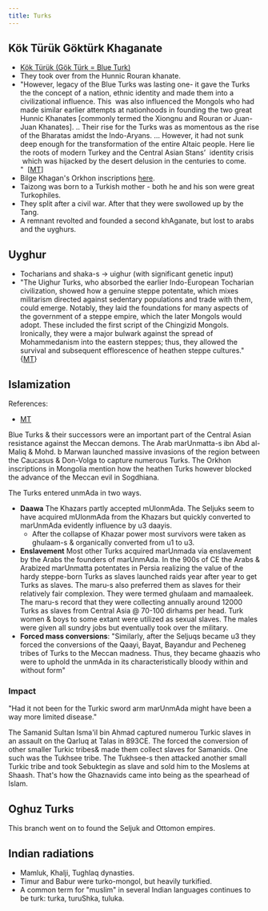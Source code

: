 ```yaml
---
title: Turks
---
```


## Kök Türük Göktürk Khaganate 
- [Kök Türük (Gök Türk = Blue Turk)](https://manasataramgini.wordpress.com/2010/03/06/the-epic-on-stone/)
- They took over from the Hunnic Rouran khanate.
- "However, legacy of the Blue Turks was lasting one- it gave the Turks the the concept of a nation, ethnic identity and made them into a civilizational influence. This  was also influenced the Mongols who had made similar earlier attempts at nationhoods in founding the two great Hunnic Khanates \[commonly termed the Xiongnu and Rouran or Juan-Juan Khanates\]. .. Their rise for the Turks was as momentous as the rise of the Bharatas amidst the Indo-Aryans. ... However, it had not sunk deep enough for the transformation of the entire Altaic people. Here lie the roots of modern Turkey and the Central Asian Stans’  identity crisis  which was hijacked by the desert delusion in the centuries to come. "  \[[MT](https://manasataramgini.wordpress.com/2010/03/06/the-epic-on-stone/)\]
- Bilge Khagan's Orkhon inscriptions [here](http://bitig.org/?lang=e&mod=1&tid=1&oid=16&m=1).
- Taizong was born to a Turkish mother - both he and his son were great Turkophiles.
- They split after a civil war. After that they were swollowed up by the Tang.
- A remnant revolted and founded a second khAganate, but lost to arabs and the uyghurs.

## Uyghur
- Tocharians and shaka-s -> uighur (with significant genetic input)
- "The Uighur Turks, who absorbed the earlier Indo-European Tocharian civilization, showed how a genuine steppe potentate, which mixes militarism directed against sedentary populations and trade with them, could emerge. Notably, they laid the foundations for many aspects of the government of a steppe empire, which the later Mongols would adopt. These included the first script of the Chingizid Mongols. Ironically, they were a major bulwark against the spread of Mohammedanism into the eastern steppes; thus, they allowed the survival and subsequent efflorescence of heathen steppe cultures." {[MT](https://manasataramgini.wordpress.com/2017/07/30/mongolica-chingiz-khan-and-the-rest/)}

## Islamization
References:
- [MT](https://twitter.com/blog_supplement/status/939688467394650112)

Blue Turks & their successors were an important part of the Central Asian resistance against the Meccan demons. The Arab marUnmatta-s ibn Abd al-Maliq & Mohd. b Marwan launched massive invasions of the region between the Caucasus & Don-Volga to capture numerous Turks. The Orkhon inscriptions in Mongolia mention how the heathen Turks however blocked the advance of the Meccan evil in Sogdhiana.

The Turks entered unmAda in two ways.
- **Daawa** The Khazars partly accepted mUlonmAda. The Seljuks seem to have acquired mUlonmAda from the Khazars but quickly converted to marUnmAda evidently influence by u3 daayis.
  - After the collapse of Khazar power most survivors were taken as ghulaam-s & organically converted from u1 to u3.
- **Enslavement** Most other Turks acquired marUnmada via enslavement by the Arabs the founders of marUnmAda. In the 900s of CE the Arabs & Arabized marUnmatta potentates in Persia realizing the value of the hardy steppe-born Turks as slaves launched raids year after year to get Turks as slaves. The maru-s also preferred them as slaves for their relatively fair complexion. They were termed ghulaam and mamaaleek. The maru-s record that they were collecting annually around 12000 Turks as slaves from Central Asia @ 70-100 dirhams per head. Turk women & boys to some extant were utilized as sexual slaves. The males were given all sundry jobs but eventually took over the military. 
- **Forced mass conversions**: "Similarly, after the Seljuqs became u3 they forced the conversions of the Qaayi, Bayat, Bayandur and Pecheneg tribes of Turks to the Meccan madness. Thus, they became ghaazis who were to uphold the unmAda in its characteristically bloody within and without form"

### Impact
"Had it not been for the Turkic sword arm marUnmAda might have been a way more limited disease."

The Samanid Sultan Isma'il bin Ahmad captured numerou Turkic slaves in an assault on the Qarluq at Talas in 893CE. The forced the conversion of other smaller Turkic tribes& made them collect slaves for Samanids. One such was the Tukhsee tribe. The Tukhsee-s then attacked another small Turkic tribe and took Sebuktegin as slave and sold him to the Moslems at Shaash. That's how the Ghaznavids came into being as the spearhead of Islam.

##  Oghuz Turks
This branch went on to found the Seljuk and Ottomon empires.

## Indian radiations
- Mamluk, Khalji, Tughlaq dynasties.
- Timur and Babur were turko-mongol, but heavily turkified. 
- A common term for "muslim" in several Indian languages continues to be turk: turka, turuShka, tuluka.

